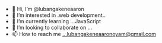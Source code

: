 - 👋 Hi, I’m @lubangakeneaaron
- 👀 I’m interested in .web development..
- 🌱 I’m currently learning ...JavaScript
- 💞️ I’m looking to collaborate on ...
- 📫 How to reach me ...lubangakeneaaronoyam@gmail.com

<!---
lbangakeneaaron/lubangakeneaaron is a ✨ special ✨ repository because its `README.md` (this file) appears on your GitHub profile.
You can click the Preview link to take a look at your changes.
--->
